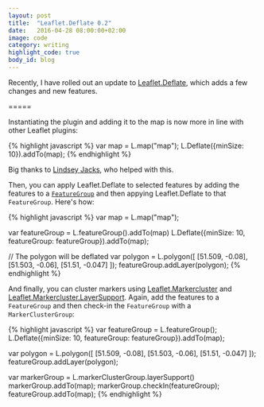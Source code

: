 ```yaml
---
layout: post
title:  "Leaflet.Deflate 0.2"
date:   2016-04-28 08:00:00+02:00
image: code
category: writing
highlight_code: true
body_id: blog
---
```


Recently, I have rolled out an update to [Leaflet.Deflate](https://github.com/oliverroick/Leaflet.Deflate), which adds a few changes and new features.

=====

Instantiating the plugin and adding it to the map is now more in line with other Leaflet plugins:

{% highlight javascript %}
var map = L.map("map");
L.Deflate({minSize: 10}).addTo(map);
{% endhighlight %}

Big thanks to [Lindsey Jacks](https://linzjax.github.io/), who helped with this.

Then, you can apply Leaflet.Deflate to selected features by adding the features to a [`FeatureGroup`](https://web.archive.org/web/20160427185331/http://leafletjs.com/reference.html) and then appying Leaflet.Deflate to that `FeatureGroup`. Here's how:

{% highlight javascript %}
var map = L.map("map");

var featureGroup = L.featureGroup().addTo(map)
L.Deflate({minSize: 10, featureGroup: featureGroup}).addTo(map);

// The polygon will be deflated
var polygon = L.polygon([
    [51.509, -0.08],
    [51.503, -0.06],
    [51.51, -0.047]
]);
featureGroup.addLayer(polygon);
{% endhighlight %}

And finally, you can cluster markers using [Leaflet.Markercluster](https://github.com/Leaflet/Leaflet.markercluster) and [Leaflet.Markercluster.LayerSupport](https://github.com/ghybs/Leaflet.MarkerCluster.LayerSupport). 
Again, add the features to a `FeatureGroup` and then check-in the `FeatureGroup` with a `MarkerClusterGroup`:

{% highlight javascript %}
var featureGroup = L.featureGroup();
L.Deflate({minSize: 10, featureGroup: featureGroup}).addTo(map);

var polygon = L.polygon([
    [51.509, -0.08],
    [51.503, -0.06],
    [51.51, -0.047]
]);
featureGroup.addLayer(polygon);

var markerGroup = L.markerClusterGroup.layerSupport()
markerGroup.addTo(map);
markerGroup.checkIn(featureGroup);
featureGroup.addTo(map);
{% endhighlight %}
